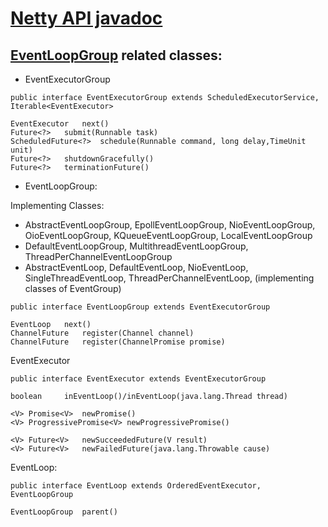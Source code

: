 # [Netty API javadoc](https://netty.io/4.1/api/index.html)

## [EventLoopGroup](https://netty.io/4.1/api/io/netty/channel/EventLoopGroup.html) related classes:
- EventExecutorGroup
```
public interface EventExecutorGroup extends ScheduledExecutorService, Iterable<EventExecutor>

EventExecutor 	next()
Future<?> 	submit(Runnable task)
ScheduledFuture<?> 	schedule(Runnable command, long delay,TimeUnit unit) 
Future<?> 	shutdownGracefully()
Future<?> 	terminationFuture()
```

- EventLoopGroup:

Implementing Classes:
   - AbstractEventLoopGroup, EpollEventLoopGroup, NioEventLoopGroup, OioEventLoopGroup, KQueueEventLoopGroup, LocalEventLoopGroup
   - DefaultEventLoopGroup, MultithreadEventLoopGroup, ThreadPerChannelEventLoopGroup
   - AbstractEventLoop, DefaultEventLoop, NioEventLoop, SingleThreadEventLoop, ThreadPerChannelEventLoop,  (implementing classes of EventGroup)
     
```
public interface EventLoopGroup extends EventExecutorGroup

EventLoop 	next()
ChannelFuture 	register(Channel channel)
ChannelFuture 	register(ChannelPromise promise)
```

EventExecutor
```
public interface EventExecutor extends EventExecutorGroup

boolean 	inEventLoop()/inEventLoop(java.lang.Thread thread)

<V> Promise<V> 	newPromise()
<V> ProgressivePromise<V> newProgressivePromise()

<V> Future<V> 	newSucceededFuture(V result)
<V> Future<V> 	newFailedFuture(java.lang.Throwable cause)
```

EventLoop:
```
public interface EventLoop extends OrderedEventExecutor, EventLoopGroup

EventLoopGroup 	parent()
```


